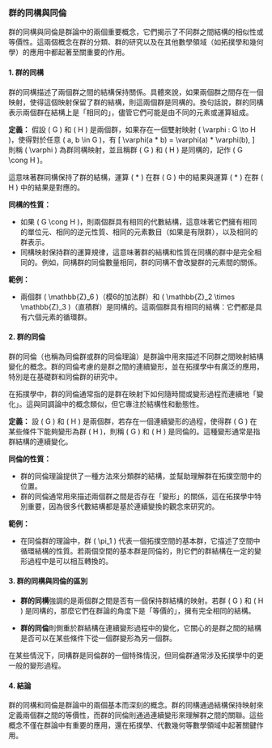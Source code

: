 ### 群的同構與同倫

群的同構與同倫是群論中的兩個重要概念，它們揭示了不同群之間結構的相似性或等價性。這兩個概念在群的分類、群的研究以及在其他數學領域（如拓撲學和幾何學）的應用中都起著至關重要的作用。

#### 1. 群的同構

群的同構描述了兩個群之間的結構保持關係。具體來說，如果兩個群之間存在一個映射，使得這個映射保留了群的結構，則這兩個群是同構的。換句話說，群的同構表示兩個群在結構上是「相同的」，儘管它們可能是由不同的元素或運算組成。

**定義：**
假設 \( G \) 和 \( H \) 是兩個群，如果存在一個雙射映射 \( \varphi : G \to H \)，使得對於任意 \( a, b \in G \)，有
\[
\varphi(a * b) = \varphi(a) * \varphi(b),
\]
則稱 \( \varphi \) 為群同構映射，並且稱群 \( G \) 和 \( H \) 是同構的，記作 \( G \cong H \)。

這意味著群同構保持了群的結構，運算 \( * \) 在群 \( G \) 中的結果與運算 \( * \) 在群 \( H \) 中的結果是對應的。

**同構的性質：**

- 如果 \( G \cong H \)，則兩個群具有相同的代數結構，這意味著它們擁有相同的單位元、相同的逆元性質、相同的元素數目（如果是有限群），以及相同的群表示。
- 同構映射保持群的運算規律，這意味著群的結構和性質在同構的群中是完全相同的。例如，同構群的同倫數量相同，群的同構不會改變群的元素間的關係。

**範例：**
- 兩個群 \( \mathbb{Z}_6 \)（模6的加法群）和 \( \mathbb{Z}_2 \times \mathbb{Z}_3 \)（直積群）是同構的。這兩個群具有相同的結構：它們都是具有六個元素的循環群。

#### 2. 群的同倫

群的同倫（也稱為同倫群或群的同倫理論）是群論中用來描述不同群之間映射結構變化的概念。群的同倫考慮的是群之間的連續變形，並在拓撲學中有廣泛的應用，特別是在基礎群和同倫群的研究中。

在拓撲學中，群的同倫通常指的是群在映射下如何隨時間或變形過程而連續地「變化」。這與同調論中的概念類似，但它專注於結構性和動態性。

**定義：**
設 \( G \) 和 \( H \) 是兩個群，若存在一個連續變形的過程，使得群 \( G \) 在某些條件下能夠變形為群 \( H \)，則稱 \( G \) 和 \( H \) 是同倫的。這種變形通常是指群結構的連續變化。

**同倫的性質：**
- 群的同倫理論提供了一種方法來分類群的結構，並幫助理解群在拓撲空間中的位置。
- 群的同倫通常用來描述兩個群之間是否存在「變形」的關係，這在拓撲學中特別重要，因為很多代數結構都是基於連續變換的觀念來研究的。

**範例：**
- 在同倫群的理論中，群 \( \pi_1 \) 代表一個拓撲空間的基本群，它描述了空間中循環結構的性質。若兩個空間的基本群是同倫的，則它們的群結構在一定的變形過程中是可以相互轉換的。

#### 3. 群的同構與同倫的區別

- **群的同構**強調的是兩個群之間是否有一個保持群結構的映射。若群 \( G \) 和 \( H \) 是同構的，那麼它們在群論的角度下是「等價的」，擁有完全相同的結構。
  
- **群的同倫**則側重於群結構在連續變形過程中的變化，它關心的是群之間的結構是否可以在某些條件下從一個群變形為另一個群。

在某些情況下，同構群是同倫群的一個特殊情況，但同倫群通常涉及拓撲學中的更一般的變形過程。

#### 4. 結論

群的同構和同倫是群論中的兩個基本而深刻的概念。群的同構通過結構保持映射來定義兩個群之間的等價性，而群的同倫則通過連續變形來理解群之間的關聯。這些概念不僅在群論中有重要的應用，還在拓撲學、代數幾何等數學領域中起著關鍵作用。